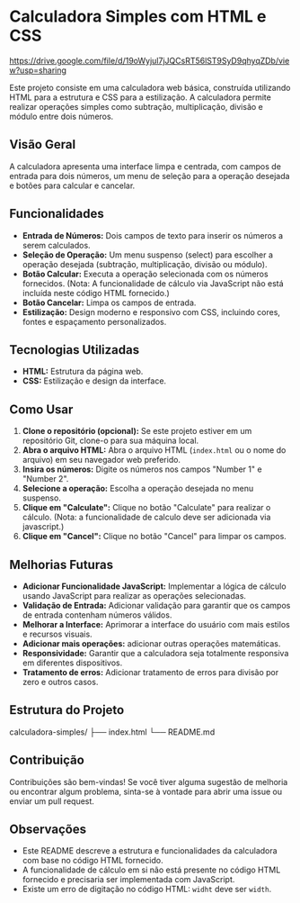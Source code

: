 # Calculadora Simples com HTML e CSS

https://drive.google.com/file/d/19oWyjul7jJQCsRT56lST9SyD9qhyqZDb/view?usp=sharing


Este projeto consiste em uma calculadora web básica, construída utilizando HTML para a estrutura e CSS para a estilização. A calculadora permite realizar operações simples como subtração, multiplicação, divisão e módulo entre dois números.

## Visão Geral

A calculadora apresenta uma interface limpa e centrada, com campos de entrada para dois números, um menu de seleção para a operação desejada e botões para calcular e cancelar.

## Funcionalidades

* **Entrada de Números:** Dois campos de texto para inserir os números a serem calculados.
* **Seleção de Operação:** Um menu suspenso (select) para escolher a operação desejada (subtração, multiplicação, divisão ou módulo).
* **Botão Calcular:** Executa a operação selecionada com os números fornecidos. (Nota: A funcionalidade de cálculo via JavaScript não está incluída neste código HTML fornecido.)
* **Botão Cancelar:** Limpa os campos de entrada.
* **Estilização:** Design moderno e responsivo com CSS, incluindo cores, fontes e espaçamento personalizados.

## Tecnologias Utilizadas

* **HTML:** Estrutura da página web.
* **CSS:** Estilização e design da interface.

## Como Usar

1.  **Clone o repositório (opcional):** Se este projeto estiver em um repositório Git, clone-o para sua máquina local.
2.  **Abra o arquivo HTML:** Abra o arquivo HTML (`index.html` ou o nome do arquivo) em seu navegador web preferido.
3.  **Insira os números:** Digite os números nos campos "Number 1" e "Number 2".
4.  **Selecione a operação:** Escolha a operação desejada no menu suspenso.
5.  **Clique em "Calculate":** Clique no botão "Calculate" para realizar o cálculo. (Nota: a funcionalidade de calculo deve ser adicionada via javascript.)
6.  **Clique em "Cancel":** Clique no botão "Cancel" para limpar os campos.

## Melhorias Futuras

* **Adicionar Funcionalidade JavaScript:** Implementar a lógica de cálculo usando JavaScript para realizar as operações selecionadas.
* **Validação de Entrada:** Adicionar validação para garantir que os campos de entrada contenham números válidos.
* **Melhorar a Interface:** Aprimorar a interface do usuário com mais estilos e recursos visuais.
* **Adicionar mais operações:** adicionar outras operações matemáticas.
* **Responsividade:** Garantir que a calculadora seja totalmente responsiva em diferentes dispositivos.
* **Tratamento de erros:** Adicionar tratamento de erros para divisão por zero e outros casos.

## Estrutura do Projeto

calculadora-simples/
├── index.html
└── README.md


## Contribuição

Contribuições são bem-vindas! Se você tiver alguma sugestão de melhoria ou encontrar algum problema, sinta-se à vontade para abrir uma issue ou enviar um pull request.

## Observações

* Este README descreve a estrutura e funcionalidades da calculadora com base no código HTML fornecido.
* A funcionalidade de cálculo em si não está presente no código HTML fornecido e precisaria ser implementada com JavaScript.
* Existe um erro de digitação no código HTML: `widht` deve ser `width`.
